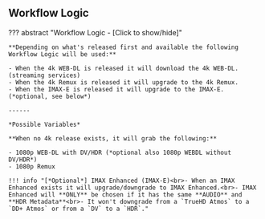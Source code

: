 ## Workflow Logic

??? abstract "Workflow Logic - [Click to show/hide]"

    **Depending on what's released first and available the following Workflow Logic will be used:**

    - When the 4k WEB-DL is released it will download the 4k WEB-DL. (streaming services)
    - When the 4k Remux is released it will upgrade to the 4k Remux.
    - When the IMAX-E is released it will upgrade to the IMAX-E. (*optional, see below*)

    ------

    *Possible Variables*

    **When no 4k release exists, it will grab the following:**

    - 1080p WEB-DL with DV/HDR (*optional also 1080p WEBDL without DV/HDR*)
    - 1080p Remux

    !!! info "[*Optional*] IMAX Enhanced (IMAX-E)<br>- When an IMAX Enhanced exists it will upgrade/downgrade to IMAX Enhanced.<br>- IMAX Enhanced will **ONLY** be chosen if it has the same **AUDIO** and **HDR Metadata**<br>- It won't downgrade from a `TrueHD Atmos` to a `DD+ Atmos` or from a `DV` to a `HDR`."
